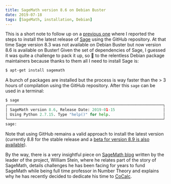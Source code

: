 ```yaml
---
title: SageMath version 8.6 on Debian Buster
date: 2019-07-18
tags: [SageMath, installation, Debian]
---
```


This is a short note to follow up on a [previous one](/notes/sage/installsage) where I reported the steps to install the latest release of [Sage](http://www.sagemath.org/) using the GitHub repository. At that time Sage version 8.3 was not available on Debian Buster but now version 8.6 is available on Buster! Given the set of dependencies of Sage, I guessed it was quite a challenge to pack it up, so :clap: to the relentless Debian package maintainers because thanks to them all I need to install Sage is:

```bash
$ apt-get install sagemath
```

A bunch of packages are installed but the process is way faster than the > 3 hours of compilation using the GitHub repository. After this `sage` can be used in a terminal:

```python
$ sage
┌────────────────────────────────────────────────────────────────────┐
│ SageMath version 8.6, Release Date: 2019-01-15                     │
│ Using Python 2.7.15. Type "help()" for help.                       │
└────────────────────────────────────────────────────────────────────┘
sage:
```

Note that using GitHub remains a valid approach to install the latest version (currently 8.8 for the stable release and a [beta for version 8.9 is also available](https://github.com/sagemath/sage/releases)).

By the way, there is a very insightful piece on [SageMath
blog](http://sagemath.blogspot.com/2019/05/should-i-resign-from-my-full-professor.html)
written by the leader of the project, William Stein, where he relates part of
the story of SageMath, details challenges he has been facing for years to fund
SageMath while being full time professor in Number Theory and explains why he
has recently decided to dedicate his time to [CoCalc](https://cocalc.com/).
